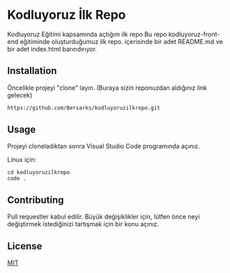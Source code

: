 # Kodluyoruz İlk Repo
Kodluyoruz Eğitimi kapsamında açtığım ilk repo
Bu repo kodluyoruz-front-end eğitiminde oluşturduğumuz ilk repo. içerisinde bir adet README.md ve bir adet index.html barındırıyor.

## Installation

Öncelikle projeyi "clone" layın. (Buraya sizin reponuzdan aldığınız link gelecek)

``` bash
https://github.com/Bersarks/kodluyoruzilkrepo.git
```

## Usage

Projeyi cloneladıktan sonra Visual Studio Code programında açınız.

Linux için:
```linux
cd kodluyoruzilkrepo
code .
```

## Contributing
Pull requestler kabul edilir. Büyük değişiklikler için, lütfen önce neyi değiştirmek istediğinizi tartışmak için bir konu açınız.

## License
[MIT](https://choosealicense.com/licenses/mit/)
